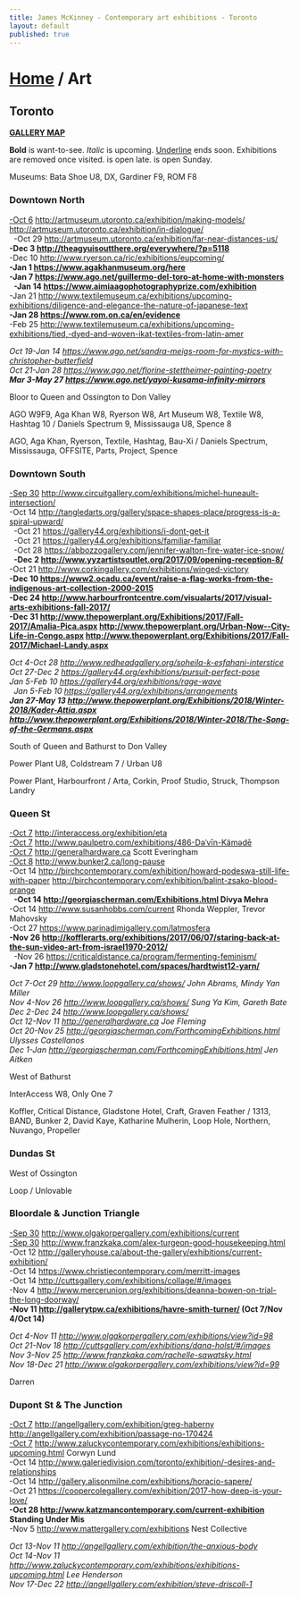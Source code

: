 ```yaml
---
title: James McKinney - Contemporary art exhibitions - Toronto
layout: default
published: true
---
```


# [Home](/) / Art

## Toronto

**[GALLERY MAP](https://www.google.com/maps/d/u/0/edit?mid=1sMiga7vQsqWdqEVQCqHsxjX2jeU)**

<span class="glyphicon glyphicon-info-sign" aria-hidden="true"></span> <strong>Bold</strong> is want-to-see. <em>Italic</em> is upcoming. <u>Underline</u> ends soon. Exhibitions are removed once visited. <span class="glyphicon glyphicon-time" aria-hidden="true"></span> is open late. <span class="glyphicon glyphicon-calendar" aria-hidden="true"></span> is open Sunday.

<span class="glyphicon glyphicon-calendar" aria-hidden="true"></span> <span class="glyphicon glyphicon-time" aria-hidden="true"></span> Museums: Bata Shoe U8, DX, Gardiner F9, ROM F8

### Downtown North

<u>-Oct 6</u> <http://artmuseum.utoronto.ca/exhibition/making-models/> <http://artmuseum.utoronto.ca/exhibition/in-dialogue/>  
  -Oct 29 <http://artmuseum.utoronto.ca/exhibition/far-near-distances-us/>  
**-Dec 3 <http://theagyuisoutthere.org/everywhere/?p=5118>**  
-Dec 10 <http://www.ryerson.ca/ric/exhibitions/eupcoming/>  
**-Jan 1 <https://www.agakhanmuseum.org/here>**  
**-Jan 7 <https://www.ago.net/guillermo-del-toro-at-home-with-monsters>**  
  **-Jan 14 <https://www.aimiaagophotographyprize.com/exhibition>**  
-Jan 21 <http://www.textilemuseum.ca/exhibitions/upcoming-exhibitions/diligence-and-elegance-the-nature-of-japanese-text>  
**-Jan 28 <https://www.rom.on.ca/en/evidence>**  
-Feb 25 <http://www.textilemuseum.ca/exhibitions/upcoming-exhibitions/tied,-dyed-and-woven-ikat-textiles-from-latin-amer>  

_Oct 19-Jan 14 <https://www.ago.net/sandra-meigs-room-for-mystics-with-christopher-butterfield>_  
  _Oct 21-Jan 28 <https://www.ago.net/florine-stettheimer-painting-poetry>_  
_**Mar 3-May 27 <https://www.ago.net/yayoi-kusama-infinity-mirrors>**_  

<span class="glyphicon glyphicon-info-sign" aria-hidden="true"></span> Bloor to Queen and Ossington to Don Valley

<span class="glyphicon glyphicon-time" aria-hidden="true"></span> AGO W9F9, Aga Khan W8, Ryerson W8, Art Museum W8, Textile W8, Hashtag 10 / Daniels Spectrum 9, Mississauga U8, Spence 8

<span class="glyphicon glyphicon-calendar" aria-hidden="true"></span> AGO, Aga Khan, Ryerson, Textile, Hashtag, Bau-Xi / Daniels Spectrum, Mississauga, OFFSITE, Parts, Project, Spence

### Downtown South

<u>-Sep 30</u> <http://www.circuitgallery.com/exhibitions/michel-huneault-intersection/>  
  -Oct 14 <http://tangledarts.org/gallery/space-shapes-place/progress-is-a-spiral-upward/>  
  -Oct 21 <https://gallery44.org/exhibitions/i-dont-get-it>  
  -Oct 21 <https://gallery44.org/exhibitions/familiar-familiar>  
  -Oct 28 <https://abbozzogallery.com/jennifer-walton-fire-water-ice-snow/>  
  **-Dec 2 <http://www.yyzartistsoutlet.org/2017/09/opening-reception-8/>**  
-Oct 21 <http://www.corkingallery.com/exhibitions/winged-victory>  
**-Dec 10 <https://www2.ocadu.ca/event/raise-a-flag-works-from-the-indigenous-art-collection-2000-2015>**  
**-Dec 24 <http://www.harbourfrontcentre.com/visualarts/2017/visual-arts-exhibitions-fall-2017/>**  
**-Dec 31 <http://www.thepowerplant.org/Exhibitions/2017/Fall-2017/Amalia-Pica.aspx> <http://www.thepowerplant.org/Urban-Now--City-Life-in-Congo.aspx> <http://www.thepowerplant.org/Exhibitions/2017/Fall-2017/Michael-Landy.aspx>**  

_Oct 4-Oct 28 <http://www.redheadgallery.org/soheila-k-esfahani-interstice>_  
_Oct 27-Dec 2 <https://gallery44.org/exhibitions/pursuit-perfect-pose>_  
_Jan 5-Feb 10 <https://gallery44.org/exhibitions/rage-wave>_  
  _Jan 5-Feb 10 <https://gallery44.org/exhibitions/arrangements>_  
_**Jan 27-May 13 <http://www.thepowerplant.org/Exhibitions/2018/Winter-2018/Kader-Attia.aspx> <http://www.thepowerplant.org/Exhibitions/2018/Winter-2018/The-Song-of-the-Germans.aspx>**_  

<span class="glyphicon glyphicon-info-sign" aria-hidden="true"></span> South of Queen and Bathurst to Don Valley

<span class="glyphicon glyphicon-time" aria-hidden="true"></span> Power Plant U8, Coldstream 7 / Urban U8

<span class="glyphicon glyphicon-calendar" aria-hidden="true"></span> Power Plant, Harbourfront / Arta, Corkin, Proof Studio, Struck, Thompson Landry

### Queen St

<u>-Oct 7</u> <http://interaccess.org/exhibition/eta>  
<u>-Oct 7</u> <http://www.paulpetro.com/exhibitions/486-Dəˈvīn-Kämədē>  
<u>-Oct 7</u> <http://generalhardware.ca> Scott Everingham  
<u>-Oct 8</u> <http://www.bunker2.ca/long-pause>  
-Oct 14 <http://birchcontemporary.com/exhibition/howard-podeswa-still-life-with-paper> <http://birchcontemporary.com/exhibition/balint-zsako-blood-orange>  
  **-Oct 14 <http://georgiascherman.com/Exhibitions.html> Divya Mehra**  
  -Oct 14 <http://www.susanhobbs.com/current> Rhonda Weppler, Trevor Mahovsky  
-Oct 27 <https://www.parinadimigallery.com/latmosfera>  
**-Nov 26 <http://kofflerarts.org/exhibitions/2017/06/07/staring-back-at-the-sun-video-art-from-israel1970-2012/>**  
  -Nov 26 <https://criticaldistance.ca/program/fermenting-feminism/>  
**-Jan 7 <http://www.gladstonehotel.com/spaces/hardtwist12-yarn/>**  

_Oct 7-Oct 29 <http://www.loopgallery.ca/shows/> John Abrams, Mindy Yan Miller_  
_Nov 4-Nov 26 <http://www.loopgallery.ca/shows/> Sung Ya Kim, Gareth Bate_  
_Dec 2-Dec 24 <http://www.loopgallery.ca/shows/>_  
_Oct 12-Nov 11 <http://generalhardware.ca> Joe Fleming_  
_Oct 20-Nov 25 <http://georgiascherman.com/ForthcomingExhibitions.html> Ulysses Castellanos_  
_Dec 1-Jan <http://georgiascherman.com/ForthcomingExhibitions.html> Jen Aitken_  

<span class="glyphicon glyphicon-info-sign" aria-hidden="true"></span> West of Bathurst

<span class="glyphicon glyphicon-time" aria-hidden="true"></span> InterAccess W8, Only One 7

<span class="glyphicon glyphicon-calendar" aria-hidden="true"></span> Koffler, Critical Distance, Gladstone Hotel, Craft, Graven Feather / 1313, BAND, Bunker 2, David Kaye, Katharine Mulherin, Loop Hole, Northern, Nuvango, Propeller

### Dundas St

<span class="glyphicon glyphicon-info-sign" aria-hidden="true"></span> West of Ossington

<span class="glyphicon glyphicon-calendar" aria-hidden="true"></span> Loop / Unlovable

### Bloordale & Junction Triangle

<u>-Sep 30</u> <http://www.olgakorpergallery.com/exhibitions/current>  
<u>-Sep 30</u> <http://www.franzkaka.com/alex-turgeon-good-housekeeping.html>  
-Oct 12 <http://galleryhouse.ca/about-the-gallery/exhibitions/current-exhibition/>  
-Oct 14 <https://www.christiecontemporary.com/merritt-images>  
-Oct 14 <http://cuttsgallery.com/exhibitions/collage/#/images>  
-Nov 4 <http://www.mercerunion.org/exhibitions/deanna-bowen-on-trial-the-long-doorway/>  
**-Nov 11 <http://gallerytpw.ca/exhibitions/havre-smith-turner/> (Oct 7/Nov 4/Oct 14)**  

_Oct 4-Nov 11 <http://www.olgakorpergallery.com/exhibitions/view?id=98>_  
_Oct 21-Nov 18 <http://cuttsgallery.com/exhibitions/dana-holst/#/images>_  
_Nov 3-Nov 25 <http://www.franzkaka.com/rachelle-sawatsky.html>_  
_Nov 18-Dec 21 <http://www.olgakorpergallery.com/exhibitions/view?id=99>_  

<span class="glyphicon glyphicon-calendar" aria-hidden="true"></span> Darren

### Dupont St & The Junction

<u>-Oct 7</u> <http://angellgallery.com/exhibition/greg-haberny> <http://angellgallery.com/exhibition/passage-no-170424>  
<u>-Oct 7</u> <http://www.zaluckycontemporary.com/exhibitions/exhibitions-upcoming.html> Corwyn Lund  
-Oct 14 <http://www.galeriedivision.com/toronto/exhibition/-desires-and-relationships>  
-Oct 14 <http://gallery.alisonmilne.com/exhibitions/horacio-sapere/>  
-Oct 21 <https://coopercolegallery.com/exhibition/2017-how-deep-is-your-love/>  
**-Oct 28 <http://www.katzmancontemporary.com/current-exhibition> Standing Under Mis**  
-Nov 5 <http://www.mattergallery.com/exhibitions> Nest Collective  

_Oct 13-Nov 11 <http://angellgallery.com/exhibition/the-anxious-body>_  
_Oct 14-Nov 11 <http://www.zaluckycontemporary.com/exhibitions/exhibitions-upcoming.html> Lee Henderson_  
_Nov 17-Dec 22 <http://angellgallery.com/exhibition/steve-driscoll-1>_  
